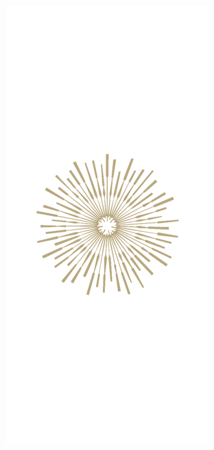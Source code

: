 <!DOCTYPE html>
<html>
<body>
<img src="https://github.com/vks-it/vks-it.github.io/blob/main/docs/assets/sunburst1.png"/>
</body>
</html>